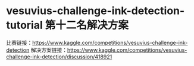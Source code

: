 # vesuvius-challenge-ink-detection-tutorial 第十二名解决方案
比赛链接：https://www.kaggle.com/competitions/vesuvius-challenge-ink-detection
解决方案链接：https://www.kaggle.com/competitions/vesuvius-challenge-ink-detection/discussion/418921
